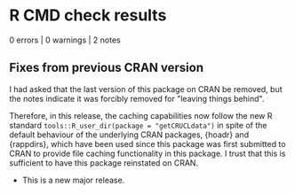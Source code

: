 # R CMD check results

0 errors | 0 warnings | 2 notes

## Fixes from previous CRAN version

I had asked that the last version of this package on CRAN be removed, but the
notes indicate it was forcibly removed for "leaving things behind".

Therefore, in this release, the caching capabilities now follow the new R
standard `tools::R_user_dir(package = "getCRUCLdata")` in spite of the default
behaviour of the underlying CRAN packages, {hoadr} and {rappdirs}, which have
been used since this package was first submitted to CRAN to provide file
caching functionality in this package. I trust that this is sufficient to have
this package reinstated on CRAN.

- This is a new major release.

